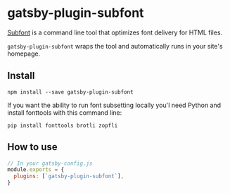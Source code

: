 # gatsby-plugin-subfont

[Subfont](https://github.com/Munter/subfont#readme) is a command line tool that optimizes font delivery for HTML files.

`gatsby-plugin-subfont` wraps the tool and automatically runs in your site's homepage.

## Install

`npm install --save gatsby-plugin-subfont`

If you want the ability to run font subsetting locally you'l need Python and install fonttools with this command line:

`pip install fonttools brotli zopfli`

## How to use

```javascript
// In your gatsby-config.js
module.exports = {
  plugins: [`gatsby-plugin-subfont`],
}
```
